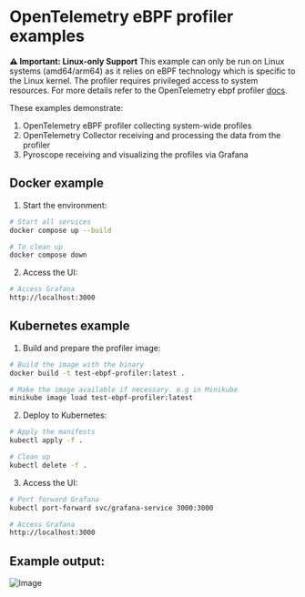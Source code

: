 # OpenTelemetry eBPF profiler examples

**⚠️ Important: Linux-only Support**
This example can only be run on Linux systems (amd64/arm64) as it relies on eBPF technology which is specific to the Linux kernel. The profiler requires privileged access to system resources.
For more details refer to the OpenTelemetry ebpf profiler [docs](https://github.com/open-telemetry/opentelemetry-ebpf-profiler).

These examples demonstrate:
1. OpenTelemetry eBPF profiler collecting system-wide profiles
2. OpenTelemetry Collector receiving and processing the data from the profiler
3. Pyroscope receiving and visualizing the profiles via Grafana

## Docker example
1. Start the environment:

```bash
# Start all services
docker compose up --build

# To clean up
docker compose down
```
2. Access the UI:
```bash
# Access Grafana
http://localhost:3000
```

## Kubernetes example

1. Build and prepare the profiler image:

```bash
# Build the image with the binary
docker build -t test-ebpf-profiler:latest .

# Make the image available if necessary. e.g in Minikube
minikube image load test-ebpf-profiler:latest
```
2. Deploy to Kubernetes:
```bash
# Apply the manifests
kubectl apply -f .

# Clean up
kubectl delete -f .
```
3. Access the UI:
```bash
# Port forward Grafana
kubectl port-forward svc/grafana-service 3000:3000

# Access Grafana
http://localhost:3000
```

## Example output:
![Image](https://github.com/user-attachments/assets/15ff58d4-218a-43dd-9835-df12e13ced3f)
